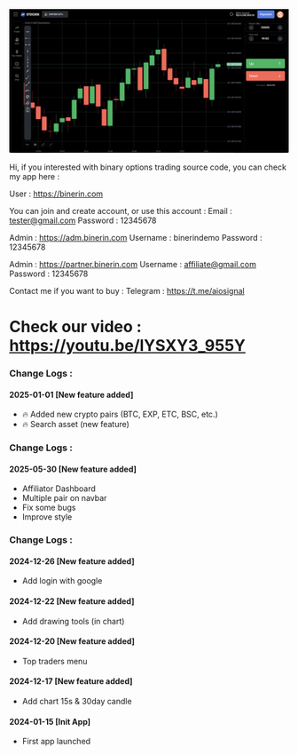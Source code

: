 <img src="https://github.com/rafael110706/Binary-Options-Trading-Source-Code/blob/main/Screenshot%202024-12-27%20at%2014.02.11.png">

Hi, if you interested with binary options trading source code, you can check my app here :

User : https://binerin.com

You can join and create account, or use this account :
Email : tester@gmail.com
Password : 12345678

Admin : https://adm.binerin.com
Username : binerindemo
Password : 12345678

Admin : https://partner.binerin.com
Username : affiliate@gmail.com
Password : 12345678

Contact me if you want to buy : 
Telegram : https://t.me/aiosignal

Check our video : https://youtu.be/lYSXY3_955Y
=============================================================================

<h3>Change Logs :</h3>
<h4>2025-01-01 [New feature added]</h4>
<ul>
  <li>🔥 Added new crypto pairs (BTC, EXP, ETC, BSC, etc.)</li>
  <li>🔥 Search asset (new feature)</li>
</ul>

<h3>Change Logs :</h3>
<h4>2025-05-30 [New feature added]</h4>
<ul>
  <li>Affiliator Dashboard</li>
  <li>Multiple pair on navbar</li>
  <li>Fix some bugs</li>
  <li>Improve style</li>
</ul>

<h3>Change Logs :</h3>
<h4>2024-12-26 [New feature added]</h4>
<ul>
  <li>Add login with google</li>
</ul>

<h4>2024-12-22 [New feature added]</h4>
<ul>
  <li>Add drawing tools (in chart)</li>
</ul>

<h4>2024-12-20 [New feature added]</h4>
<ul>
  <li>Top traders menu</li>
</ul>

<h4>2024-12-17 [New feature added]</h4>
<ul>
  <li>Add chart 15s & 30day candle</li>
</ul>

<h4>2024-01-15 [Init App]</h4>
<ul>
  <li>First app launched</li>
</ul>


